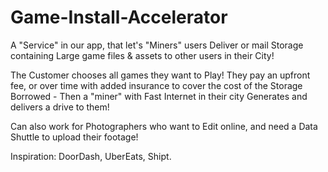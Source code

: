 # Game-Install-Accelerator
A "Service" in our app, that let's "Miners" users Deliver or mail Storage containing Large game files &amp; assets to other users in their City!


The Customer chooses all games they want to Play! They pay an upfront fee, or over time with added insurance to cover the cost of the Storage Borrowed - Then a "miner" with Fast Internet in their city Generates and delivers a drive to them!

Can also work for Photographers who want to Edit online, and need a Data Shuttle to upload their footage!

Inspiration: DoorDash, UberEats, Shipt.
